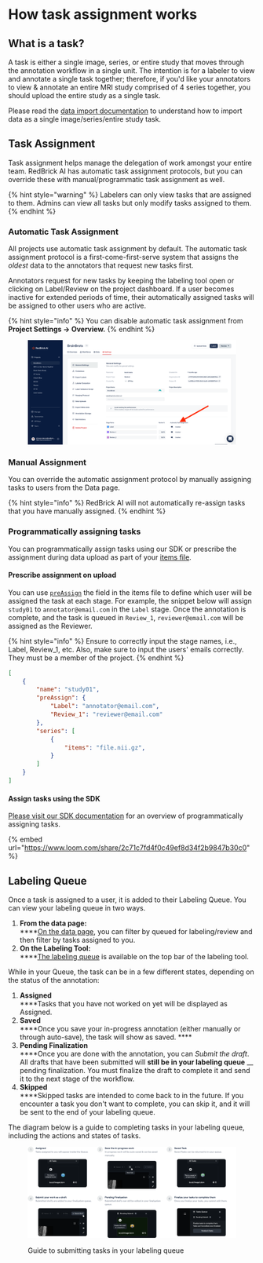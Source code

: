 # How task assignment works

## What is a task?

A task is either a single image, series, or entire study that moves through the annotation workflow in a single unit. The intention is for a labeler to view and annotate a single task together; therefore, if you'd like your annotators to view & annotate an entire MRI study comprised of 4 series together, you should upload the entire study as a single task.

Please read the [data import documentation](../importing-data/import-cloud-data.md#items-list) to understand how to import data as a single image/series/entire study task.

## Task Assignment&#x20;

Task assignment helps manage the delegation of work amongst your entire team. RedBrick AI has automatic task assignment protocols, but you can override these with manual/programmatic task assignment as well.

{% hint style="warning" %}
Labelers can only view tasks that are assigned to them. Admins can view all tasks but only modify tasks assigned to them.&#x20;
{% endhint %}

### **Automatic Task Assignment**

All projects use automatic task assignment by default. The automatic task assignment protocol is a first-come-first-serve system that assigns the _oldest_ data to the annotators that request new tasks first.

Annotators request for new tasks by keeping the labeling tool open or clicking on Label/Review on the project dashboard. If a user becomes inactive for extended periods of time, their automatically assigned tasks will be assigned to other users who are active.&#x20;

{% hint style="info" %}
You can disable automatic task assignment from **Project Settings -> Overview.**
{% endhint %}

<figure><img src="../.gitbook/assets/app.redbrickai.com_a717f7d8-8a19-4346-b9b4-a90c8d6875ba_team (5).png" alt=""><figcaption></figcaption></figure>

### **Manual Assignment**

You can override the automatic assignment protocol by manually assigning tasks to users from the Data page.&#x20;

{% hint style="info" %}
RedBrick AI will not automatically re-assign tasks that you have manually assigned.&#x20;
{% endhint %}

### **Programmatically assigning tasks**

You can programmatically assign tasks using our SDK or prescribe the assignment during data upload as part of your [items file](../importing-data/configuring-external-storage/#upload-an-items-list-to-your-project).

#### Prescribe assignment on upload

You can use [`preAssign`](../python-sdk/reference/annotation-format.md#preassign-stagename-string-string) the field in the items file to define which user will be assigned the task at each stage. For example, the snippet below will assign `study01` to `annotator@email.com` in the `Label` stage. Once the annotation is complete, and the task is queued in `Review_1`, `reviewer@email.com` will be assigned as the Reviewer.

{% hint style="info" %}
Ensure to correctly input the stage names, i.e., Label, Review\_1, etc. Also, make sure to input the users' emails correctly. They must be a member of the project.
{% endhint %}

```json
[
    {
        "name": "study01", 
        "preAssign": {
            "Label": "annotator@email.com",
            "Review_1": "reviewer@email.com"
        },
        "series": [
            {
                "items": "file.nii.gz", 
            }
        ]
    }
]
```

#### Assign tasks using the SDK

[Please visit our SDK documentation](../python-sdk/sdk-overview/label-and-review.md#assign-tasks-to-labelers-or-reviewers) for an overview of programmatically assigning tasks.&#x20;

{% embed url="https://www.loom.com/share/2c71c7fd4f0c49ef8d34f2b9847b30c0" %}

## Labeling Queue

Once a task is assigned to a user, it is added to their Labeling Queue. You can view your labeling queue in two ways.

1. **From the data page:** \
   ****[On the data page](https://app.tango.us/app/workflow/Labeling-Queue-on-Data-Dashboard-b79b4d8562d34bc6a33d6cce0aa4476e), you can filter by queued for labeling/review and then filter by tasks assigned to you.
2. **On the Labeling Tool:**\
   ****[The labeling queue](https://app.tango.us/app/workflow/View-Labeling-Queue-in-Tool-17a013c7a161415c85cba3369344cae2) is available on the top bar of the labeling tool.&#x20;

While in your Queue, the task can be in a few different states, depending on the status of the annotation:&#x20;

1. **Assigned**\
   ****Tasks that you have not worked on yet will be displayed as Assigned.
2. **Saved**\
   ****Once you save your in-progress annotation (either manually or through auto-save), the task will show as saved. ****&#x20;
3. **Pending Finalization**\
   ****Once you are done with the annotation, you can _Submit the draft_. All drafts that have been submitted will **still be in your labeling queue** __ pending finalization. You must finalize the draft to complete it and send it to the next stage of the workflow.
4. **Skipped**\
   ****Skipped tasks are intended to come back to in the future. If you encounter a task you don't want to complete, you can skip it, and it will be sent to the end of your labeling queue.&#x20;

The diagram below is a guide to completing tasks in your labeling queue, including the actions and states of tasks.

<figure><img src="../.gitbook/assets/localhost_3000_943c97cd-58b1-4794-84d0-8b00d26f0c84_projects_427f346f-79bf-448f-bb4c-4ef92bfd0c83_tool_Label_taskid=b218c47a-431c-4584-80d3-bde6c06446f8 (2).png" alt=""><figcaption><p>Guide to submitting tasks in your labeling queue</p></figcaption></figure>
